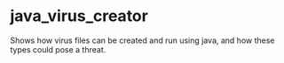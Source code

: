 # java_virus_creator
Shows how virus files can be created and run using java, and how these types could pose a threat.
